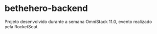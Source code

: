 # bethehero-backend
Projeto desenvolvido durante a semana OmniStack 11.0, evento realizado pela RocketSeat.
